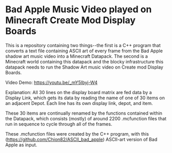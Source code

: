 # Bad Apple Music Video played on Minecraft Create Mod Display Boards

This is a repository containing two things--the first is a C++ program that converts a text file containing ASCII art of every frame from the Bad Apple shadow art music video into a Minecraft Datapack. The second is a Minecraft world containing this datapack and the blocky infrastructure this datapack needs to run the Shadow Art music video on Create mod Display Boards.

Video Demo: 
https://youtu.be/_mY5Ibyj-W4

Explanation:
All 30 lines on the display board matrix are fed data by a Display Link, which gets its data by reading the name of one of 30 items on an adjacent Depot. Each line has its own display link, depot, and item.

These 30 items are continually renamed by the functions contained within the Datapack, which consists (mostly) of around 2200 .mcfunction files that run in sequence to cycle through all of the frames.

These .mcfunction files were created by the C++ program, with this (https://github.com/Chion82/ASCII_bad_apple) ASCII-art version of Bad Apple as input.
